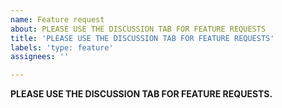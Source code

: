 ```yaml
---
name: Feature request
about: PLEASE USE THE DISCUSSION TAB FOR FEATURE REQUESTS
title: 'PLEASE USE THE DISCUSSION TAB FOR FEATURE REQUESTS'
labels: 'type: feature'
assignees: ''

---
```


**PLEASE USE THE DISCUSSION TAB FOR FEATURE REQUESTS.**
